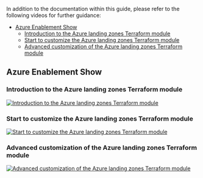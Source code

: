 <!-- markdownlint-disable first-line-h1 -->
In addition to the documentation within this guide, please refer to the following videos for further guidance:

- [Azure Enablement Show](#azure-enablement-show)
  - [Introduction to the Azure landing zones Terraform module](#introduction-to-the-azure-landing-zones-terraform-module)
  - [Start to customize the Azure landing zones Terraform module](#start-to-customize-the-azure-landing-zones-terraform-module)
  - [Advanced customization of the Azure landing zones Terraform module](#advanced-customization-of-the-azure-landing-zones-terraform-module)

## Azure Enablement Show

### Introduction to the Azure landing zones Terraform module

[![Introduction to the Azure landing zones Terraform module](http://img.youtube.com/vi/PqfIeth62Yg/0.jpg)](http://www.youtube.com/watch?v=PqfIeth62Yg "Introduction to the Azure landing zones Terraform module")

### Start to customize the Azure landing zones Terraform module

[![Start to customize the Azure landing zones Terraform module](http://img.youtube.com/vi/vFO_cyolUW0/0.jpg)](http://www.youtube.com/watch?v=vFO_cyolUW0 "Start to customize the Azure landing zones Terraform module")

### Advanced customization of the Azure landing zones Terraform module

[![Advanced customization of the Azure landing zones Terraform module](http://img.youtube.com/vi/ct2KHaA7ekI/0.jpg)](http://www.youtube.com/watch?v=ct2KHaA7ekI "Advanced customization of the Azure landing zones Terraform module")

